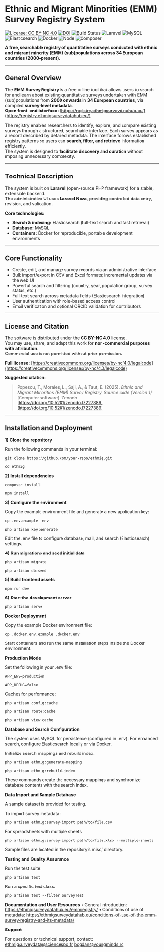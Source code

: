 


# **Ethnic and Migrant Minorities (EMM) Survey Registry System**

[![License: CC BY-NC 4.0](https://img.shields.io/badge/License-CC--BY--NC%204.0-blue.svg)](https://creativecommons.org/licenses/by-nc/4.0/)
[![DOI](https://zenodo.org/badge/DOI/10.5281/zenodo.17227389.svg)](https://doi.org/10.5281/zenodo.17227389)
![Build Status](https://img.shields.io/badge/build-passing-brightgreen.svg)
![Laravel](https://img.shields.io/badge/Laravel-11.x-ff2d20?logo=laravel)
![MySQL](https://img.shields.io/badge/MySQL-8.0-blue?logo=mysql)
![Elasticsearch](https://img.shields.io/badge/Elasticsearch-8.x-005571?logo=elasticsearch)
![Docker](https://img.shields.io/badge/Docker-ready-blue?logo=docker)
![Node](https://img.shields.io/badge/Node.js-18+-green?logo=node.js)
![Composer](https://img.shields.io/badge/Composer-2.x-orange?logo=composer)

**A free, searchable registry of quantitative surveys conducted with ethnic and migrant minority (EMM) (sub)populations across 34 European countries (2000–present).**

---

## **General Overview**

The **EMM Survey Registry** is a free online tool that allows users to search for and learn about existing quantitative surveys undertaken with EMM (sub)populations from **2000 onwards** in **34 European countries**, via compiled **survey-level metadata**.  
**Open front-end interface:** [https://registry.ethmigsurveydatahub.eu/](https://registry.ethmigsurveydatahub.eu/)

The registry enables researchers to identify, explore, and compare existing surveys through a structured, searchable interface. Each survey appears as a record described by detailed metadata. The interface follows established registry patterns so users can **search, filter, and retrieve** information efficiently.  
The system is designed to **facilitate discovery and curation** without imposing unnecessary complexity.

---

## **Technical Description**

The system is built on **Laravel** (open-source PHP framework) for a stable, extensible backend.  
The administrative UI uses **Laravel Nova**, providing controlled data entry, revision, and validation.

**Core technologies:**
- **Search & indexing:** Elasticsearch (full-text search and fast retrieval)  
- **Database:** MySQL  
- **Containers:** Docker for reproducible, portable development environments  

---

## **Core Functionality**

- Create, edit, and manage survey records via an administrative interface  
- Bulk import/export in CSV and Excel formats; incremental updates via the web UI  
- Powerful search and filtering (country, year, population group, survey status, etc.)  
- Full-text search across metadata fields (Elasticsearch integration)  
- User authentication with role-based access control  
- Email verification and optional ORCID validation for contributors  

---

## **License and Citation**

The software is distributed under the **CC BY-NC 4.0** license.  
You may use, share, and adapt this work for **non-commercial purposes with attribution**.  
Commercial use is not permitted without prior permission.  

**Full license:** [https://creativecommons.org/licenses/by-nc/4.0/legalcode](https://creativecommons.org/licenses/by-nc/4.0/legalcode)

**Suggested citation:**

> Popescu, T., Morales, L., Saji, A., & Taut, B. (2025). *Ethnic and Migrant Minorities (EMM) Survey Registry: Source code (Version 1)* [Computer software]. Zenodo.  
> [https://doi.org/10.5281/zenodo.17227389](https://doi.org/10.5281/zenodo.17227389)

---

## **Installation and Deployment**


**1) Clone the repository**

Run the following commands in your terminal:


```git clone https://github.com/your-repo/ethmig.git```

```cd ethmig```

**2) Install dependencies**

```composer install```

```npm install```

**3) Configure the environment**

Copy the example environment file and generate a new application key:

```cp .env.example .env```

```php artisan key:generate```

Edit the .env file to configure database, mail, and search (Elasticsearch) settings.

**4) Run migrations and seed initial data**

```php artisan migrate```

```php artisan db:seed```

**5) Build frontend assets**

```npm run dev```

**6) Start the development server**

```php artisan serve```

**Docker Deployment**

Copy the example Docker environment file:

```cp .docker.env.example .docker.env```

Start containers and run the same installation steps inside the Docker environment.

**Production Mode**

Set the following in your .env file:

```APP_ENV=production```

```APP_DEBUG=false```

Caches for performance:

```php artisan config:cache```

```php artisan route:cache```

```php artisan view:cache```

**Database and Search Configuration**

The system uses MySQL for persistence (configured in .env).
For enhanced search, configure Elasticsearch locally or via Docker.

Initialize search mappings and rebuild index:

```php artisan ethmig:generate-mapping```

```php artisan ethmig:rebuild-index```

These commands create the necessary mappings and synchronize database contents with the search index.

**Data Import and Sample Database**

A sample dataset is provided for testing.

To import survey metadata:

```php artisan ethmig:survey-import path/to/file.csv```

For spreadsheets with multiple sheets:

```php artisan ethmig:survey-import path/to/file.xlsx --multiple-sheets```

Sample files are located in the repository’s misc/ directory.

**Testing and Quality Assurance**

Run the test suite:

```php artisan test```

Run a specific test class:

```php artisan test --filter SurveyTest```

**Documentation and User Resources**
•	General introduction: https://ethmigsurveydatahub.eu/emmregistry/
•	Conditions of use of metadata: https://ethmigsurveydatahub.eu/conditions-of-use-of-the-emm-survey-registry-and-its-metadata/


**Support**

For questions or technical support, contact:
ethmigsurveydata@sciencespo.fr
bogdan@youngminds.ro
